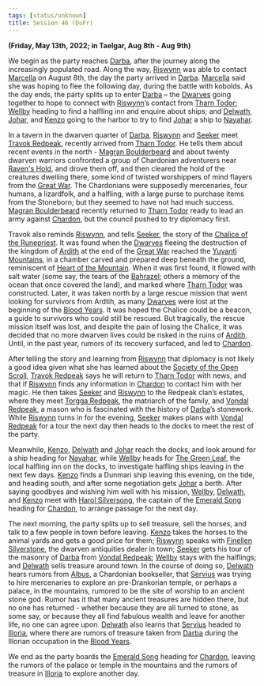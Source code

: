 ```yaml
---
tags: [status/unknown]
title: Session 46 (DuFr)
---
```



**(Friday, May 13th, 2022; in Taelgar, Aug 8th - Aug 9th)**

We begin as the party reaches [Darba](<../../../gazetteer/greater-dunmar/realms/dunmar/coastal-dunmar/darba/darba.md>), after the journey along the increasingly populated road. Along the way, [Riswynn](<../../../people/pcs/dunmar-fellowship/riswynn.md>) was able to contact [Marcella](<../../../people/chardonians/marcella.md>) on August 8th, the day the party arrived in [Darba](<../../../gazetteer/greater-dunmar/realms/dunmar/coastal-dunmar/darba/darba.md>). [Marcella](<../../../people/chardonians/marcella.md>) said she was hoping to flee the following day, during the battle with kobolds. As the day ends, the party splits up to enter [Darba](<../../../gazetteer/greater-dunmar/realms/dunmar/coastal-dunmar/darba/darba.md>) – the [Dwarves](<../../../species/children-of-the-embodied-gods/dwarves/dwarves.md>) going together to hope to connect with [Riswynn](<../../../people/pcs/dunmar-fellowship/riswynn.md>)’s contact from [Tharn Todor](<../../../gazetteer/greater-dunmar/realms/nardith/tharn-todor.md>); [Wellby](<../../../people/pcs/dunmar-fellowship/wellby.md>) heading to find a halfling inn and enquire about ships; and [Delwath](<../../../people/pcs/dunmar-fellowship/delwath.md>), [Johar](<../../../people/dunmari/johar.md>), and [Kenzo](<../../../people/pcs/dunmar-fellowship/kenzo.md>) going to the harbor to try to find [Johar](<../../../people/dunmari/johar.md>) a ship to [Nayahar](<../../../gazetteer/greater-dunmar/realms/dunmar/western-dunmar/nayahar.md>). 

In a tavern in the dwarven quarter of [Darba](<../../../gazetteer/greater-dunmar/realms/dunmar/coastal-dunmar/darba/darba.md>), [Riswynn](<../../../people/pcs/dunmar-fellowship/riswynn.md>) and [Seeker](<../../../people/pcs/dunmar-fellowship/seeker.md>) meet [Travok Redpeak](<../../../people/dwarves/travok-redpeak.md>), recently arrived from [Tharn Todor](<../../../gazetteer/greater-dunmar/realms/nardith/tharn-todor.md>). He tells them about recent events in the north - [Magran Boulderbeard](<../../../people/dwarves/magran-boulderbeard.md>)  and about twenty dwarven warriors confronted a group of Chardonian adventurers near [Raven's Hold](<../../../gazetteer/greater-dunmar/dunmari-basin/raven-s-hold.md>), and drove them off, and then cleared the hold of the creatures dwelling there, some kind of twisted worshippers of mind flayers from the [Great War](<../../../events/1500s/great-war.md>). The Chardonians were supposedly mercenaries, four humans, a lizardfolk, and a halfling, with a large purse to purchase items from the Stoneborn; but they seemed to have not had much success. [Magran Boulderbeard](<../../../people/dwarves/magran-boulderbeard.md>) recently returned to [Tharn Todor](<../../../gazetteer/greater-dunmar/realms/nardith/tharn-todor.md>) ready to lead an army against [Chardon](<../../../gazetteer/west-coast/chardonian-empire/chardon/chardon.md>), but the council pushed to try diplomacy first. 

Travok also reminds [Riswynn](<../../../people/pcs/dunmar-fellowship/riswynn.md>), and tells [Seeker](<../../../people/pcs/dunmar-fellowship/seeker.md>), the story of the [Chalice of the Runepriest](<../../../things/artifacts-of-power/chalice-of-the-runepriest.md>). It was found when the [Dwarves](<../../../species/children-of-the-embodied-gods/dwarves/dwarves.md>) fleeing the destruction of the kingdom of [Ardith](<../../../gazetteer/sentinel-range/dwarven-kingdoms/ardith.md>) at the end of the [Great War](<../../../events/1500s/great-war.md>) reached the [Yuvanti Mountains](<../../../gazetteer/greater-dunmar/yuvanti-mountains.md>), in a chamber carved and prepared deep beneath the ground, reminiscent of [Heart of the Mountain](<../../../cosmology/multiverse/spiritual-realms/divine-realms/heart-of-the-mountain.md>). When it was first found, it flowed with salt water (some say, the tears of the [Bahrazel](<../../../cosmology/gods/embodied-gods/bahrazel.md>); others a memory of the ocean that once covered the land), and marked where [Tharn Todor](<../../../gazetteer/greater-dunmar/realms/nardith/tharn-todor.md>) was constructed. Later, it was taken north by a large rescue mission that went looking for survivors from Ardtih, as many [Dwarves](<../../../species/children-of-the-embodied-gods/dwarves/dwarves.md>) were lost at the beginning of the [Blood Years](<../../../events/1500s/blood-years.md>). It was hoped the Chalice could be a beacon, a guide to survivors who could still be rescued. But tragically, the rescue mission itself was lost, and despite the pain of losing the Chalice, it was decided that no more dwarven lives could be risked in the ruins of [Ardith](<../../../gazetteer/sentinel-range/dwarven-kingdoms/ardith.md>). Until, in the past year, rumors of its recovery surfaced, and led to [Chardon](<../../../gazetteer/west-coast/chardonian-empire/chardon/chardon.md>). 

After telling the story and learning from [Riswynn](<../../../people/pcs/dunmar-fellowship/riswynn.md>) that diplomacy is not likely a good idea given what she has learned about the [Society of the Open Scroll](<../../../groups/society-of-the-open-scroll.md>), [Travok Redpeak](<../../../people/dwarves/travok-redpeak.md>) says he will return to [Tharn Todor](<../../../gazetteer/greater-dunmar/realms/nardith/tharn-todor.md>) with news, and that if [Riswynn](<../../../people/pcs/dunmar-fellowship/riswynn.md>) finds any information in [Chardon](<../../../gazetteer/west-coast/chardonian-empire/chardon/chardon.md>) to contact him with her magic. He then takes [Seeker](<../../../people/pcs/dunmar-fellowship/seeker.md>) and [Riswynn](<../../../people/pcs/dunmar-fellowship/riswynn.md>) to the Redpeak clan’s estates, where they meet [Torgga Redpeak](<../../../people/dwarves/torgga-redpeak.md>), the matriarch of the family, and [Vondal Redpeak](<../../../people/dwarves/vondal-redpeak.md>), a mason who is fascinated with the history of [Darba](<../../../gazetteer/greater-dunmar/realms/dunmar/coastal-dunmar/darba/darba.md>)’s stonework. While [Riswynn](<../../../people/pcs/dunmar-fellowship/riswynn.md>) turns in for the evening, [Seeker](<../../../people/pcs/dunmar-fellowship/seeker.md>) makes plans with [Vondal Redpeak](<../../../people/dwarves/vondal-redpeak.md>) for a tour the next day then heads to the docks to meet the rest of the party. 

Meanwhile, [Kenzo](<../../../people/pcs/dunmar-fellowship/kenzo.md>), [Delwath](<../../../people/pcs/dunmar-fellowship/delwath.md>) and [Johar](<../../../people/dunmari/johar.md>) reach the docks, and look around for a ship heading for [Nayahar](<../../../gazetteer/greater-dunmar/realms/dunmar/western-dunmar/nayahar.md>), while [Wellby](<../../../people/pcs/dunmar-fellowship/wellby.md>) heads for [The Green Leaf](<../../../gazetteer/greater-dunmar/realms/dunmar/coastal-dunmar/darba/the-green-leaf.md>), the local halfling inn on the docks, to investigate halfling ships leaving in the next few days. [Kenzo](<../../../people/pcs/dunmar-fellowship/kenzo.md>) finds a Dunmari ship leaving this evening, on the tide, and heading south, and after some negotiation gets [Johar](<../../../people/dunmari/johar.md>) a berth. After saying goodbyes and wishing him well with his mission, [Wellby](<../../../people/pcs/dunmar-fellowship/wellby.md>), [Delwath](<../../../people/pcs/dunmar-fellowship/delwath.md>), and [Kenzo](<../../../people/pcs/dunmar-fellowship/kenzo.md>) meet with [Harol Silversong](<../../../people/halflings/harol-silversong.md>), the captain of the [Emerald Song](<../../../things/ships/emerald-song.md>) heading for [Chardon](<../../../gazetteer/west-coast/chardonian-empire/chardon/chardon.md>), to arrange passage for the next day. 

The next morning, the party splits up to sell treasure, sell the horses, and talk to a few people in town before leaving. [Kenzo](<../../../people/pcs/dunmar-fellowship/kenzo.md>) takes the horses to the animal yards and gets a good price for them; [Riswynn](<../../../people/pcs/dunmar-fellowship/riswynn.md>) speaks with [Finellen Silverstone](<../../../people/dwarves/finellen-silverstone.md>), the dwarven antiquities dealer in town; [Seeker](<../../../people/pcs/dunmar-fellowship/seeker.md>) gets his tour of the masonry of [Darba](<../../../gazetteer/greater-dunmar/realms/dunmar/coastal-dunmar/darba/darba.md>) from [Vondal Redpeak](<../../../people/dwarves/vondal-redpeak.md>); [Wellby](<../../../people/pcs/dunmar-fellowship/wellby.md>) stays with the halflings; and [Delwath](<../../../people/pcs/dunmar-fellowship/delwath.md>) sells treasure around town. In the course of doing so, [Delwath](<../../../people/pcs/dunmar-fellowship/delwath.md>) hears rumors from [Albus](<../../../people/chardonians/albus.md>), a Chardonian bookseller, that [Servius](<../../../people/chardonians/servius.md>) was trying to hire mercenaries to explore an pre-Drankorian temple, or perhaps a palace, in the mountains, rumored to be the site of worship to an ancient stone god. Rumor has it that many ancient treasures are hidden there, but no one has returned - whether because they are all turned to stone, as some say, or because they all find fabulous wealth and leave for another life, no one can agree upon. [Delwath](<../../../people/pcs/dunmar-fellowship/delwath.md>) also learns that [Servius](<../../../people/chardonians/servius.md>) headed to [Illoria](<../../../gazetteer/west-coast/illoria.md>), where there are rumors of treasure taken from [Darba](<../../../gazetteer/greater-dunmar/realms/dunmar/coastal-dunmar/darba/darba.md>) during the Illorian occupation in the [Blood Years](<../../../events/1500s/blood-years.md>). 

We end as the party boards the [Emerald Song](<../../../things/ships/emerald-song.md>) heading for [Chardon](<../../../gazetteer/west-coast/chardonian-empire/chardon/chardon.md>), leaving the rumors of the palace or temple in the mountains and the rumors of treasure in [Illoria](<../../../gazetteer/west-coast/illoria.md>) to explore another day.